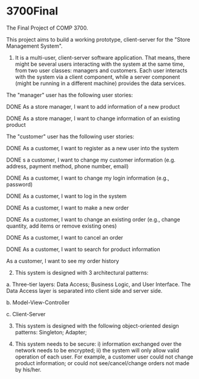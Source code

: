 # 3700Final

The Final Project of COMP 3700.

This project aims to build a working prototype, client-server for the "Store Management System".

1. It is a multi-user, client-server software application. That means, there might be several users interacting with the system at the same time, from two user classes: managers and customers. Each user interacts with the system via a client component, while a server component (might be running in a different machine) provides the data services.

The "manager" user has the following user stories:

DONE As a store manager, I want to add information of a new product 

DONE As a store manager, I want to change information of an existing product

The "customer" user has the following user stories:

DONE As a customer, I want to register as a new user into the system

DONE s a customer, I want to change my customer information (e.g. address, payment method, phone number, email)

DONE As a customer, I want to change my login information (e.g., password)

DONE As a customer, I want to log in the system

DONE As a customer, I want to make a new order
 
DONE As a customer, I want to change an existing order (e.g., change quantity, add items or remove existing ones)

DONE As a customer, I want to cancel an order

DONE As a customer, I want to search for product information

As a customer, I want to see my order history

2. This system is designed with 3 architectural patterns:

a. Three-tier layers: Data Access; Business Logic, and User Interface. The Data Access layer is separated into client side and server side.

b. Model-View-Controller

c. Client-Server

3. This system is designed with the following object-oriented design patterns: Singleton; Adapter;

4. This system needs to be secure: i) information exchanged over the network needs to be encrypted; ii) the system will only allow valid operation of each user. For example, a customer user could not change product information; or could not see/cancel/change orders not made by his/her.
